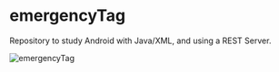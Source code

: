 # emergencyTag

Repository to study Android with Java/XML, and using a REST Server.

![emergencyTag](emergencyTag/app/src/main/res/mipmap-hdpi/emergency.png)
